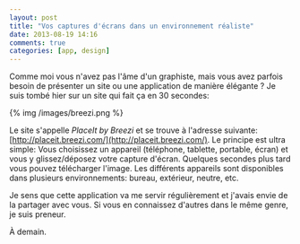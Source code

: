 ```yaml
---
layout: post
title: "Vos captures d'écrans dans un environnement réaliste"
date: 2013-08-19 14:16
comments: true
categories: [app, design]
---
```


Comme moi vous n'avez pas l'âme d'un graphiste, mais vous avez parfois
besoin de présenter un site ou une application de manière élégante ?
Je suis tombé hier sur un site qui fait ça en 30 secondes:

{% img /images/breezi.png %}

<!-- more -->

Le site s'appelle *PlaceIt by Breezi* et se trouve à l'adresse suivante:
[http://placeit.breezi.com/](http://placeit.breezi.com/). Le principe est
ultra simple: Vous choisissez un appareil (téléphone, tablette, portable,
écran) et vous y glissez/déposez votre capture d'écran. Quelques secondes
plus tard vous pouvez télécharger l'image. Les différents appareils sont
disponibles dans plusieurs environnements: bureau, extérieur, neutre, etc.

Je sens que cette application va me servir régulièrement et j'avais envie
de la partager avec vous. Si vous en connaissez d'autres dans le même genre,
je suis preneur.

À demain.
